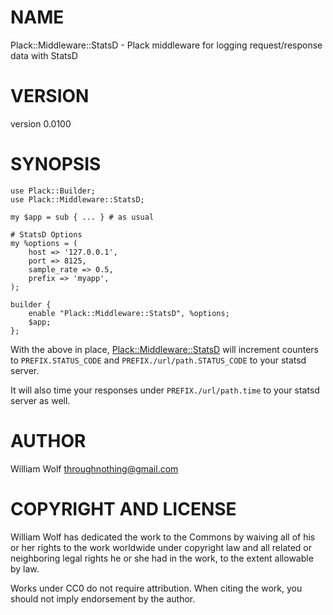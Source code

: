 # NAME

Plack::Middleware::StatsD - Plack middleware for logging request/response data with StatsD

# VERSION

version 0.0100

# SYNOPSIS

    use Plack::Builder;
    use Plack::Middleware::StatsD;

    my $app = sub { ... } # as usual

    # StatsD Options
    my %options = (
        host => '127.0.0.1',
        port => 8125,
        sample_rate => 0.5,
        prefix => 'myapp',
    );

    builder {
        enable "Plack::Middleware::StatsD", %options;
        $app;
    };

With the above in place, [Plack::Middleware::StatsD](http://search.cpan.org/perldoc?Plack::Middleware::StatsD) will increment counters to
`PREFIX.STATUS_CODE` and `PREFIX./url/path.STATUS_CODE` to your statsd server.

It will also time your responses under `PREFIX./url/path.time` to your statsd
server as well.

# AUTHOR

William Wolf <throughnothing@gmail.com>

# COPYRIGHT AND LICENSE



William Wolf has dedicated the work to the Commons by waiving all of his
or her rights to the work worldwide under copyright law and all related or
neighboring legal rights he or she had in the work, to the extent allowable by
law.

Works under CC0 do not require attribution. When citing the work, you should
not imply endorsement by the author.